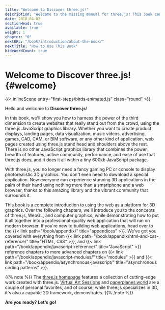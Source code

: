 ```yaml
---
title: "Welcome to Discover three.js!"
description: "Welcome to the missing manual for three.js! This book contains everything you need to create stunning 3D web apps of any size, such as product displays, landing pages, data visualization, music videos, games, and more."
date: 2018-04-02
sectionHead: true
available: true
weight: 1
chapter: "0"
nextURL: "/book/introduction/about-the-book/"
nextTitle: "How to Use This Book"
hideWordCount: true
---
```


# Welcome to Discover three.js! {#welcome}

{{< inlineScene entry="first-steps/birds-animated.js" class="round" >}}

Hello and welcome to **Discover three.js**!

In this book, we'll show you how to harness the power of the third dimension to create websites that really stand out from the crowd, using the three.js JavaScript graphics library. Whether you want to create product displays, landing pages, data visualization, music videos, advertising, games, CAD, CAM, or BIM software, or any other kind of application, web pages created using three.js stand head and shoulders above the rest. There is no other JavaScript graphics library that combines the power, breadth of features, active community, performance, and ease of use that three.js does, and it does it all within a tiny 600kb JavaScript package.

With three.js, you no longer need a fancy gaming PC or console to display photorealistic 3D graphics. You don't even need to download a special application. Now everyone can experience stunning 3D applications in the palm of their hand using nothing more than a smartphone and a web browser, thanks to this amazing library and the vibrant community that surrounds it.

This book is a complete introduction to using the web as a platform for 3D graphics. Over the following chapters, we'll introduce you to the concepts of three.js, WebGL, and computer graphics, while demonstrating how to put it all together into a professional-quality web application that will run on modern browser. If you're new to building web applications, head over to the {{< link path="/book/appendix/" title="appendices" >}}. We've got you covered with everything from {{< link path="/book/appendix/html-and-css-reference/" title="HTML, CSS" >}}, and {{< link path="/book/appendix/javascript-reference/" title="JavaScript" >}} reference chapters to more advanced chapters on {{< link path="/book/appendix/javascript-modules/" title="modules" >}} and {{< link path="/book/appendix/asynchronous-javascript/" title="asynchronous coding patterns" >}}.

{{% note %}}
The [three.js homepage](https://threejs.org/) features a collection of cutting-edge work created with three.js. [Virtual Art Sessions](https://virtualart.chromeexperiments.com/artists/andrea-blasich/sessions/bull/) and [paperplanes.world](https://paperplanes.world/) are a couple of personal favorites, and of course, while three.js specializes in 3D, it's also a capable 2D framework, demonstrates.
{{% /note %}}

**Are you ready? Let's go!**
